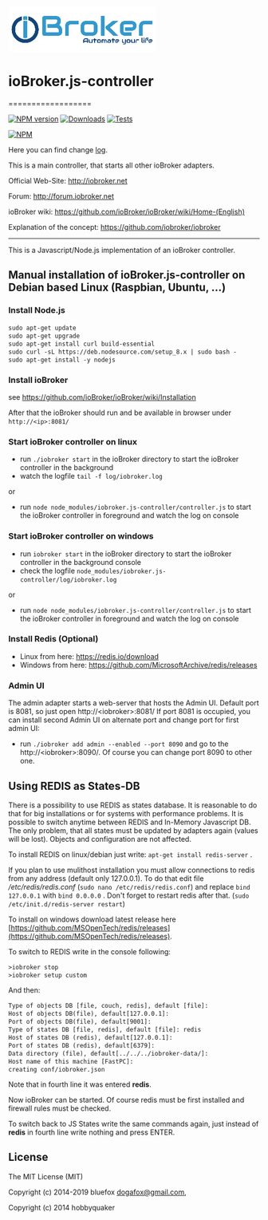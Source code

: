 ![Logo](lib/img/iobroker.png)
# ioBroker.js-controller
==================

[![NPM version](http://img.shields.io/npm/v/iobroker.js-controller.svg)](https://www.npmjs.com/package/iobroker.js-controller)
[![Downloads](https://img.shields.io/npm/dm/iobroker.js-controller.svg)](https://www.npmjs.com/package/iobroker.js-controller)
[![Tests](http://img.shields.io/travis/ioBroker/ioBroker.js-controller/master.svg)](https://travis-ci.org/ioBroker/ioBroker.js-controller)

[![NPM](https://nodei.co/npm/iobroker.js-controller.png?downloads=true)](https://nodei.co/npm/iobroker.js-controller/)

Here you can find change [log](CHANGELOG.md).

This is a main controller, that starts all other ioBroker adapters.

Official Web-Site: http://iobroker.net

Forum: http://forum.iobroker.net

ioBroker wiki: https://github.com/ioBroker/ioBroker/wiki/Home-(English)

Explanation of the concept: https://github.com/iobroker/iobroker

----------------------------------------------------------------------

This is a Javascript/Node.js implementation of an ioBroker controller.

## Manual installation of ioBroker.js-controller on Debian based Linux (Raspbian, Ubuntu, ...)

### Install Node.js

```
sudo apt-get update
sudo apt-get upgrade
sudo apt-get install curl build-essential
sudo curl -sL https://deb.nodesource.com/setup_8.x | sudo bash -
sudo apt-get install -y nodejs
```

### Install ioBroker 

see https://github.com/ioBroker/ioBroker/wiki/Installation

After that the ioBroker should run and be available in browser under ```http://<ip>:8081/```

### Start ioBroker controller on linux

* run ```./iobroker start``` in the ioBroker directory to start the ioBroker controller in the background
* watch the logfile ```tail -f log/iobroker.log```

or

* run ```node node_modules/iobroker.js-controller/controller.js``` to start the ioBroker controller in foreground and watch the log on console

### Start ioBroker controller on windows

* run ```iobroker start``` in the ioBroker directory to start the ioBroker controller in the background console
* check the logfile ```node_modules/iobroker.js-controller/log/iobroker.log```

or

* run ```node node_modules/iobroker.js-controller/controller.js``` to start the ioBroker controller in foreground and watch the log on console
### Install Redis (Optional)
- Linux from here: https://redis.io/download
- Windows from here: https://github.com/MicrosoftArchive/redis/releases

### Admin UI

The admin adapter starts a web-server that hosts the Admin UI. Default port is 8081, so just open http://&lt;iobroker&gt;:8081/
If port 8081 is occupied, you can install second Admin UI on alternate port and change port for first admin UI:

* run ```./iobroker add admin --enabled --port 8090``` and go to the http://&lt;iobroker&gt;:8090/. Of course you can change port 8090 to other one.

## Using REDIS as States-DB
There is a possibility to use REDIS as states database. It is reasonable to do that for big installations or for systems with performance problems.
It is possible to switch anytime between REDIS and In-Memory Javascript DB. The only problem, that all states must be updated by adapters again (values will be lost).
Objects and configuration are not affected.

To install REDIS on linux/debian just write: ```apt-get install redis-server``` .

If you plan to use mulithost installation you must allow connections to redis from any address (default only 127.0.0.1).
To do that edit file */etc/redis/redis.conf* (```sudo nano /etc/redis/redis.conf```) and replace ```bind 127.0.0.1``` with ```bind 0.0.0.0``` .
Don't forget to restart redis after that. (```sudo /etc/init.d/redis-server restart```)

To install on windows download latest release here [https://github.com/MSOpenTech/redis/releases](https://github.com/MSOpenTech/redis/releases).

To switch to REDIS write in the console following:

```
>iobroker stop
>iobroker setup custom
```

And then:

```
Type of objects DB [file, couch, redis], default [file]:
Host of objects DB(file), default[127.0.0.1]:
Port of objects DB(file), default[9001]:
Type of states DB [file, redis], default [file]: redis
Host of states DB (redis), default[127.0.0.1]:
Port of states DB (redis), default[6379]:
Data directory (file), default[../../../iobroker-data/]:
Host name of this machine [FastPC]:
creating conf/iobroker.json
```

Note that in fourth line it was entered **redis**.

Now ioBroker can be started.
Of course redis must be first installed and firewall rules must be checked.

To switch back to JS States write the same commands again, just instead of **redis** in fourth line write nothing and press ENTER.

## License 

The MIT License (MIT)

Copyright (c) 2014-2019 bluefox <dogafox@gmail.com>,

Copyright (c) 2014      hobbyquaker
